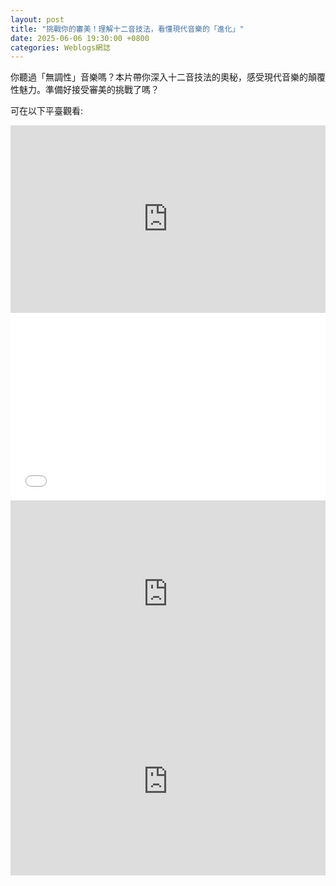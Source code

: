 ```yaml
---
layout: post
title: "挑戰你的審美！理解十二音技法，看懂現代音樂的「進化」"
date: 2025-06-06 19:30:00 +0800
categories: Weblogs網誌
---
```


<link rel="stylesheet" href="/_sass/main.scss">

你聽過「無調性」音樂嗎？本片帶你深入十二音技法的奧秘，感受現代音樂的顛覆性魅力。準備好接受審美的挑戰了嗎？

可在以下平臺觀看:
<iframe width="100%" height="300" src="https://www.youtube.com/embed/QMhj5_SdGfY?si=S75Wg1_AjWgdKeUK" title="YouTube video player" frameborder="0" allow="accelerometer; autoplay; clipboard-write; encrypted-media; gyroscope; picture-in-picture; web-share" referrerpolicy="strict-origin-when-cross-origin" allowfullscreen></iframe>

<iframe width="100%" height="300" src="//player.bilibili.com/player.html?isOutside=true&aid=114624842175820&bvid=BV1DZTjzAEHf&cid=25806639190&p=1" scrolling="no" border="0" frameborder="no" framespacing="0" allowfullscreen="true"></iframe>

<iframe src="https://www.acfun.cn/player/ac47356187" width="100%" height="300" frameborder="0" scrolling="no" allowfullscreen></iframe>

<iframe frameborder="0" width="100%" height="300" src="https://tv.sohu.com/s/sohuplayer/iplay.html?bid=644878084&autoplay=true&disablePlaylist=true" allowFullScreen="true" scrolling="no"></iframe>
